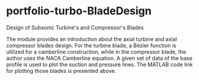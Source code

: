 # portfolio-turbo-BladeDesign
Design of Subsonic Turbine's and Compressor's Blades

The module provides an introduction about the axial turbine and axial compressor blades design. For the turbine blade, a Bezier function is utilized for a camberline construction, while in the compressor blade, the author uses the NACA Camberline equation. A given set of data of the base profile is used to plot the suction and pressure lines. The MATLAB code link for plotting those blades is presented above.
